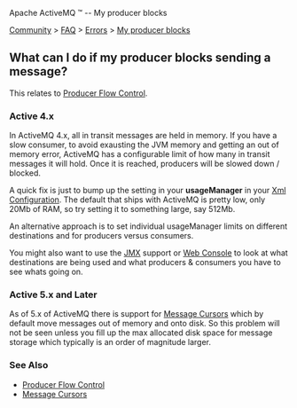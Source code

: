 Apache ActiveMQ ™ -- My producer blocks 

[Community](community.html) > [FAQ](faq.html) > [Errors](errors.html) > [My producer blocks](my-producer-blocks.html)


What can I do if my producer blocks sending a message?
------------------------------------------------------

This relates to [Producer Flow Control](producer-flow-control.html).

### Active 4.x

In ActiveMQ 4.x, all in transit messages are held in memory. If you have a slow consumer, to avoid exausting the JVM memory and getting an out of memory error, ActiveMQ has a configurable limit of how many in transit messages it will hold. Once it is reached, producers will be slowed down / blocked.

A quick fix is just to bump up the setting in your **usageManager** in your [Xml Configuration](xml-configuration.html). The default that ships with ActiveMQ is pretty low, only 20Mb of RAM, so try setting it to something large, say 512Mb.

An alternative approach is to set individual usageManager limits on different destinations and for producers versus consumers.

You might also want to use the [JMX](jmx.html) support or [Web Console](web-console.html) to look at what destinations are being used and what producers & consumers you have to see whats going on.

### Active 5.x and Later

As of 5.x of ActiveMQ there is support for [Message Cursors](message-cursors.html) which by default move messages out of memory and onto disk. So this problem will not be seen unless you fill up the max allocated disk space for message storage which typically is an order of magnitude larger.

### See Also

*   [Producer Flow Control](producer-flow-control.html)
*   [Message Cursors](message-cursors.html)

